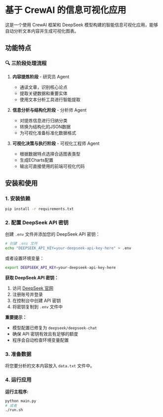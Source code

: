 # 基于 CrewAI 的信息可视化应用

这是一个使用 CrewAI 框架和 DeepSeek 模型构建的智能信息可视化应用，能够自动分析文本内容并生成可视化图表。

## 功能特点

### 🔍 三阶段处理流程

1. **内容提炼阶段** - 研究员 Agent
   - 通读文章，识别核心论点
   - 提取关键数据和重要实体
   - 使用文本分析工具进行智能提取

2. **信息分析与结构化阶段** - 分析师 Agent
   - 对提炼信息进行归纳分类
   - 转换为结构化的JSON数据
   - 为可视化准备标准化数据格式

3. **可视化决策与执行阶段** - 可视化工程师 Agent
   - 根据数据特点选择合适图表类型
   - 生成ECharts配置
   - 输出可直接使用的前端可视化代码

## 安装和使用

### 1. 安装依赖

```bash
pip install -r requirements.txt
```

### 2. 配置 DeepSeek API 密钥

创建 `.env` 文件并添加您的 DeepSeek API 密钥：

```bash
# 创建 .env 文件
echo "DEEPSEEK_API_KEY=your-deepseek-api-key-here" > .env
```

或者设置环境变量：

```bash
export DEEPSEEK_API_KEY=your-deepseek-api-key-here
```

**获取 DeepSeek API 密钥：**
1. 访问 [DeepSeek 官网](https://platform.deepseek.com/)
2. 注册账号并登录
3. 在控制台中创建 API 密钥
4. 将密钥复制到 `.env` 文件中

**重要提示：**
- 模型配置已修复为 `deepseek/deepseek-chat`
- 确保 API 密钥有效且有足够的额度
- 程序会自动检查环境变量配置

### 3. 准备数据

将您要分析的文本内容放入 `data.txt` 文件中。

### 4. 运行应用

**运行主程序:**
```bash
python main.py
# 或者
./run.sh
```
